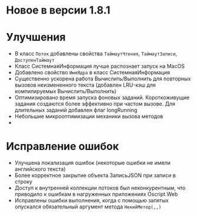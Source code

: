 # Новое в версии 1.8.1

# Улучшения

* В класс `Поток` добавлены свойства `ТаймаутЧтения`, `ТаймаутЗаписи`, `ДоступенТаймаут`
* Класс СистемнаяИнформация лучше распознает запуск на MacOS
* Добавлено свойство `ИмяЯдра` в класс СистемнаяИнформация
* Существенно ускорена работа Вычислить/Выполнить для повторных вызовов неизмененного текста (добавлен LRU-кэш для компилируемых Вычислить/Выполнить)
* Оптимизировано время запуска фоновых заданий. Короткоживущие задания создаются более эффективно при частом вызове. Для длительных заданий добавлен флаг longRunning
* Небольшие микрооптимизации механики вызова методов
* 

# Исправление ошибок

* Улучшена локализация ошибок (некоторые ошибки не имели английского текста)
* Более корректное закрытие объекта ЗаписьJSON при записи в строку
* Доступ к внутренней коллекции потоков был неконкурентным, что приводило к ошибкам в нагруженных приложениях Oscript.Web
* Исправлены ошибки выполнения, когда с помощью запятых опускался обязательный аргумент метода `НекийМетод(,,)`